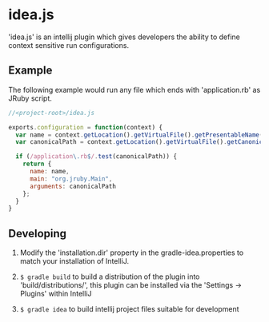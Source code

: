 idea.js
=======

'idea.js' is an intellij plugin which gives developers the ability to define
context sensitive run configurations.

Example
-------

The following example would run any file which ends with 'application.rb' as
JRuby script.

```javascript
//<project-root>/idea.js

exports.configuration = function(context) {
  var name = context.getLocation().getVirtualFile().getPresentableName();
  var canonicalPath = context.getLocation().getVirtualFile().getCanonicalPath();

  if (/application\.rb$/.test(canonicalPath)) {
    return {
      name: name,
      main: "org.jruby.Main",
      arguments: canonicalPath
    };
  }
}
```

Developing
----------

1. Modify the 'installation.dir' property in the gradle-idea.properties to match your installation of IntelliJ.

2. `$ gradle build` to build a distribution of the plugin into 'build/distributions/', this plugin can be installed via the 'Settings -> Plugins' within IntelliJ

3. `$ gradle idea` to build intellij project files suitable for development
